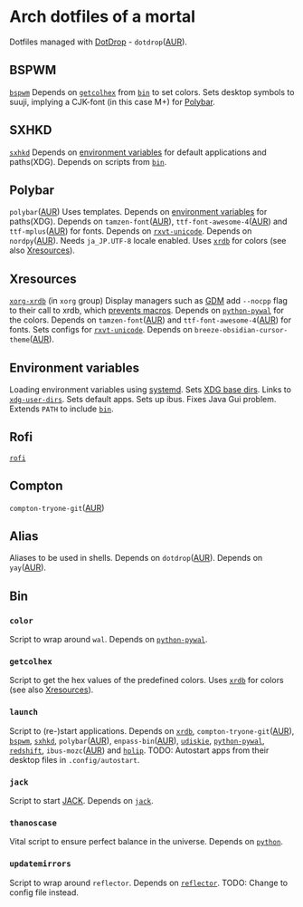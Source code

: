 # Arch dotfiles of a mortal

Dotfiles managed with [DotDrop](https://github.com/deadc0de6/dotdrop) - `dotdrop`([AUR](https://aur.archlinux.org/packages/dotdrop/)).

## BSPWM
[`bspwm`](https://www.archlinux.org/packages/community/x86_64/bspwm/)
Depends on [`getcolhex`](#getcolhex) from [`bin`](#bin) to set colors.
Sets desktop symbols to suuji, implying a CJK-font (in this case M+) for [Polybar](#polybar).

## SXHKD
[`sxhkd`](https://www.archlinux.org/packages/community/x86_64/sxhkd/)
Depends on [environment variables](#environment-variables) for default applications and paths(XDG).
Depends on scripts from [`bin`](#bin).

## Polybar
`polybar`([AUR](https://aur.archlinux.org/packages/polybar/))
Uses templates.
Depends on [environment variables](#environment-variables) for paths(XDG).
Depends on `tamzen-font`([AUR](https://aur.archlinux.org/packages/tamzen-font/)), `ttf-font-awesome-4`([AUR](https://aur.archlinux.org/packages/ttf-font-awesome-4/)) and `ttf-mplus`([AUR](https://aur.archlinux.org/packages/ttf-mplus/)) for fonts.
Depends on [`rxvt-unicode`](https://www.archlinux.org/packages/community/x86_64/rxvt-unicode/).
Depends on `nordpy`([AUR](https://aur.archlinux.org/packages/nordpy/)).
Needs `ja_JP.UTF-8` locale enabled.
Uses [`xrdb`](https://www.archlinux.org/packages/extra/x86_64/xorg-xrdb/) for colors (see also [Xresources](#xresources)).

## Xresources
[`xorg-xrdb`](https://www.archlinux.org/packages/extra/x86_64/xorg-xrdb/) (in `xorg` group)
Display managers such as [GDM](https://wiki.archlinux.org/index.php/GDM) add `--nocpp` flag to their call to xrdb, which [prevents macros](https://wiki.archlinux.org/index.php/X_resources#Parsing_errors).
Depends on [`python-pywal`](https://www.archlinux.org/packages/community/any/python-pywal/) for the colors.
Depends on `tamzen-font`([AUR](https://aur.archlinux.org/packages/tamzen-font/)) and `ttf-font-awesome-4`([AUR](https://aur.archlinux.org/packages/ttf-font-awesome-4/)) for fonts.
Sets configs for [`rxvt-unicode`](https://www.archlinux.org/packages/community/x86_64/rxvt-unicode/).
Depends on `breeze-obsidian-cursor-theme`([AUR](https://aur.archlinux.org/packages/breeze-obsidian-cursor-theme/)).

## Environment variables
Loading environment variables using [systemd](https://wiki.archlinux.org/index.php/Systemd/User#Environment_variables).
Sets [XDG base dirs](https://wiki.archlinux.org/index.php/XDG_Base_Directory).
Links to [`xdg-user-dirs`](https://www.archlinux.org/packages/extra/x86_64/xdg-user-dirs/).
Sets default apps.
Sets up ibus.
Fixes Java Gui problem.
Extends `PATH` to include [`bin`](#bin).

## Rofi
[`rofi`](https://www.archlinux.org/packages/community/x86_64/rofi/)

## Compton
`compton-tryone-git`([AUR](https://aur.archlinux.org/packages/compton-tryone-git/))

## Alias
Aliases to be used in shells.
Depends on `dotdrop`([AUR](https://aur.archlinux.org/packages/dotdrop/)).
Depends on `yay`([AUR](https://aur.archlinux.org/packages/yay/)).

## Bin
### `color`
Script to wrap around `wal`.
Depends on [`python-pywal`](https://www.archlinux.org/packages/community/any/python-pywal/).

### `getcolhex`
Script to get the hex values of the predefined colors.
Uses [`xrdb`](https://www.archlinux.org/packages/extra/x86_64/xorg-xrdb/) for colors (see also [Xresources](#xresources)).

### `launch`
Script to (re-)start applications.
Depends on
[`xrdb`](https://www.archlinux.org/packages/extra/x86_64/xorg-xrdb/),
`compton-tryone-git`([AUR](https://aur.archlinux.org/packages/compton-tryone-git/)),
[`bspwm`](https://www.archlinux.org/packages/community/x86_64/bspwm/),
[`sxhkd`](https://www.archlinux.org/packages/community/x86_64/sxhkd/),
`polybar`([AUR](https://aur.archlinux.org/packages/polybar/)),
`enpass-bin`([AUR](https://aur.archlinux.org/packages/enpass-bin/)),
[`udiskie`](https://www.archlinux.org/packages/community/any/udiskie/),
[`python-pywal`](https://www.archlinux.org/packages/community/any/python-pywal/),
[`redshift`](https://www.archlinux.org/packages/community/x86_64/redshift/),
`ibus-mozc`([AUR](https://aur.archlinux.org/packages/ibus-mozc/)) and
[`hplip`](https://www.archlinux.org/packages/extra/x86_64/hplip/).
TODO: Autostart apps from their desktop files in `.config/autostart`.

### `jack`
Script to start [JACK](https://wiki.archlinux.org/index.php/JACK_Audio_Connection_Kit).
Depends on [`jack`](https://www.archlinux.org/packages/extra/x86_64/jack/).

### `thanoscase`
Vital script to ensure perfect balance in the universe.
Depends on [`python`](https://www.archlinux.org/packages/extra/x86_64/python/).

### `updatemirrors`
Script to wrap around `reflector`.
Depends on [`reflector`](https://www.archlinux.org/packages/community/any/reflector/).
TODO: Change to config file instead.
